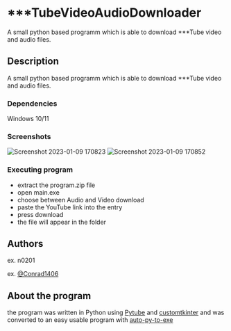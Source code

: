 # ***TubeVideoAudioDownloader
A small python based programm which is able to download ***Tube video and audio files.
## Description

A small python based programm which is able to download ***Tube video and audio files.

### Dependencies

Windows 10/11

### Screenshots

![Screenshot 2023-01-09 170823](https://user-images.githubusercontent.com/87095139/211354239-612c07ed-3b3e-4863-8dfe-fe6e8b2e23e8.png)
![Screenshot 2023-01-09 170852](https://user-images.githubusercontent.com/87095139/211354294-ecfa8464-b50f-4df4-bb60-afb5d71ff180.png)


### Executing program

* extract the program.zip file
* open main.exe
* choose between Audio and Video download
* paste the YouTube link into the entry
* press download
* the file will appear in the folder

## Authors

ex. n0201 

ex. [@Conrad1406](https://github.com/Conrad1406)

## About the program
the program was written in Python using [Pytube](https://github.com/pytube/pytube) and [customtkinter](https://github.com/TomSchimansky/CustomTkinter) and was converted to an easy usable program with [auto-py-to-exe](https://github.com/brentvollebregt/auto-py-to-exe) 
